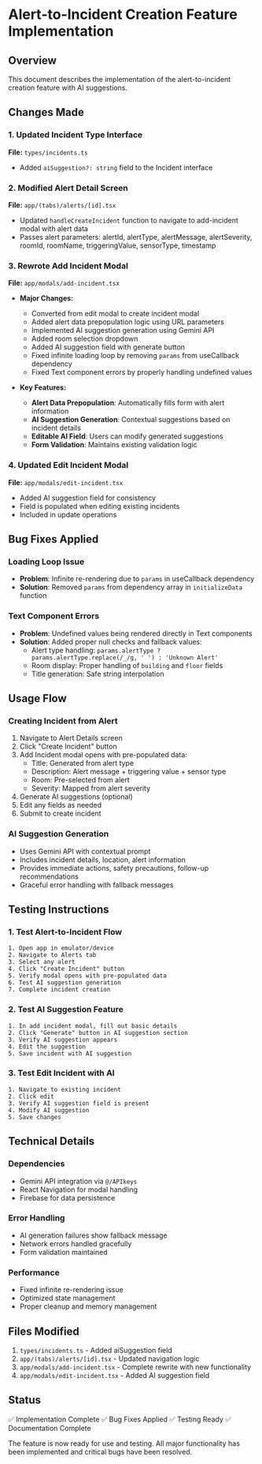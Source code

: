 # Alert-to-Incident Creation Feature Implementation

## Overview
This document describes the implementation of the alert-to-incident creation feature with AI suggestions.

## Changes Made

### 1. Updated Incident Type Interface
**File:** `types/incidents.ts`
- Added `aiSuggestion?: string` field to the Incident interface

### 2. Modified Alert Detail Screen
**File:** `app/(tabs)/alerts/[id].tsx`
- Updated `handleCreateIncident` function to navigate to add-incident modal with alert data
- Passes alert parameters: alertId, alertType, alertMessage, alertSeverity, roomId, roomName, triggeringValue, sensorType, timestamp

### 3. Rewrote Add Incident Modal
**File:** `app/modals/add-incident.tsx`
- **Major Changes:**
  - Converted from edit modal to create incident modal
  - Added alert data prepopulation logic using URL parameters
  - Implemented AI suggestion generation using Gemini API
  - Added room selection dropdown
  - Added AI suggestion field with generate button
  - Fixed infinite loading loop by removing `params` from useCallback dependency
  - Fixed Text component errors by properly handling undefined values

- **Key Features:**
  - **Alert Data Prepopulation**: Automatically fills form with alert information
  - **AI Suggestion Generation**: Contextual suggestions based on incident details
  - **Editable AI Field**: Users can modify generated suggestions
  - **Form Validation**: Maintains existing validation logic

### 4. Updated Edit Incident Modal
**File:** `app/modals/edit-incident.tsx`
- Added AI suggestion field for consistency
- Field is populated when editing existing incidents
- Included in update operations

## Bug Fixes Applied

### Loading Loop Issue
- **Problem**: Infinite re-rendering due to `params` in useCallback dependency
- **Solution**: Removed `params` from dependency array in `initializeData` function

### Text Component Errors
- **Problem**: Undefined values being rendered directly in Text components
- **Solution**: Added proper null checks and fallback values:
  - Alert type handling: `params.alertType ? params.alertType.replace(/_/g, ' ') : 'Unknown Alert'`
  - Room display: Proper handling of `building` and `floor` fields
  - Title generation: Safe string interpolation

## Usage Flow

### Creating Incident from Alert
1. Navigate to Alert Details screen
2. Click "Create Incident" button
3. Add Incident modal opens with pre-populated data:
   - Title: Generated from alert type
   - Description: Alert message + triggering value + sensor type
   - Room: Pre-selected from alert
   - Severity: Mapped from alert severity
4. Generate AI suggestions (optional)
5. Edit any fields as needed
6. Submit to create incident

### AI Suggestion Generation
- Uses Gemini API with contextual prompt
- Includes incident details, location, alert information
- Provides immediate actions, safety precautions, follow-up recommendations
- Graceful error handling with fallback messages

## Testing Instructions

### 1. Test Alert-to-Incident Flow
```
1. Open app in emulator/device
2. Navigate to Alerts tab
3. Select any alert
4. Click "Create Incident" button
5. Verify modal opens with pre-populated data
6. Test AI suggestion generation
7. Complete incident creation
```

### 2. Test AI Suggestion Feature
```
1. In add incident modal, fill out basic details
2. Click "Generate" button in AI suggestion section
3. Verify AI suggestion appears
4. Edit the suggestion
5. Save incident with AI suggestion
```

### 3. Test Edit Incident with AI
```
1. Navigate to existing incident
2. Click edit
3. Verify AI suggestion field is present
4. Modify AI suggestion
5. Save changes
```

## Technical Details

### Dependencies
- Gemini API integration via `@/APIkeys`
- React Navigation for modal handling
- Firebase for data persistence

### Error Handling
- AI generation failures show fallback message
- Network errors handled gracefully
- Form validation maintained

### Performance
- Fixed infinite re-rendering issue
- Optimized state management
- Proper cleanup and memory management

## Files Modified
1. `types/incidents.ts` - Added aiSuggestion field
2. `app/(tabs)/alerts/[id].tsx` - Updated navigation logic
3. `app/modals/add-incident.tsx` - Complete rewrite with new functionality
4. `app/modals/edit-incident.tsx` - Added AI suggestion field

## Status
✅ Implementation Complete
✅ Bug Fixes Applied
✅ Testing Ready
✅ Documentation Complete

The feature is now ready for use and testing. All major functionality has been implemented and critical bugs have been resolved.
